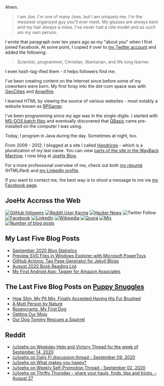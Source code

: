 Ahem.

> I am Joe. I'm one of many Joes, but I am uniquely me. I'm the messiest organized guy you'll ever meet. My glasses are always bent and my hair always a mess. I've never had a role model and as such am my own person.

I wrote that paragraph over ten years ago as my "about you" when I first joined Facebook. At some point, I copied it over to [my Twitter account](https://twitter.com/JoeHxBlog) and added the following:

> Scientist, programmer, Christian, libertarian, and life long learner.

I even hash-tag-ified them - it helps followers find me.

I've been creating content on the Internet since before some of my coworkers were born. My first foray into the dot-com space was with [GeoCities](https://en.wikipedia.org/wiki/Yahoo!_GeoCities) and [Angelfire](https://en.wikipedia.org/wiki/Angelfire).

I learned HTML by viewing the source of various websites - most notably a website known as [RPGamer](https://rpgamer.com/).

I've been programming since my age was in the single-digits. I started with [MS-DOS batch files](https://en.wikipedia.org/wiki/Batch_file) and eventually discovered that [QBasic](https://en.wikipedia.org/wiki/QBasic) came pre-installed on the computer I was using.

Today, I program in Java during the day. Sometimes at night, too.

From 2009 - 2012, I blogged at a site I called [Hendrices](https://www.facebook.com/Hendricescom/) - which is a pluralization of my last name. You can view [parts of the site in the WayBack Machine](https://web.archive.org/web/20090731115109/http://www.hendrices.com/). I now blog at [JoeHx Blog](https://www.joehxblog.com/).

For a more professional overview of me, check out both [my r&eacute;sum&eacute;](https://www.joehxblog.com/resume/) (HTMLified) and [my LinkedIn profile](https://www.linkedin.com/in/hendrix1984/).

If you want to contact me, the best way is to shoot a message to me via [my Facebook page](https://www.facebook.com/JoeHxBlog/).

## JoeHx Accross the Web

[![GitHub followers](https://img.shields.io/github/followers/hendrixjoseph?label=GitHub&style=for-the-badge&logo=github)](https://github.com/hendrixjoseph)
[![Reddit User Karma](https://img.shields.io/reddit/user-karma/combined/joehx?label=Reddit&style=for-the-badge&logo=reddit)](https://www.reddit.com/user/joehx/)
[![Hacker News](https://img.shields.io/badge/dynamic/json?label=hacker+news&query=%24.karma&url=https%3A%2F%2Fhacker-news.firebaseio.com%2Fv0%2Fuser%2Fjoehx2.json&color=ff6600&style=for-the-badge&logo=y-combinator)](https://news.ycombinator.com/user?id=joehx2)
![Twitter Follow](https://img.shields.io/twitter/follow/JoeHxBlog?label=Twitter&style=for-the-badge&logo=twitter&color=1da1f2)
[![Facebook](https://img.shields.io/static/v1?label=FACEBOOK&message=143%20LIKES&color=3b5998&style=for-the-badge&logo=facebook)](https://www.facebook.com/JoeHxBlog)
[![LinkedIn](https://img.shields.io/static/v1?label=linkedin&message=176%20connections&color=2867b2&style=for-the-badge&logo=linkedin)](https://www.linkedin.com/in/hendrix1984)
[![Wikipedia](https://img.shields.io/badge/dynamic/xml?label=wikipedia&query=%2F%2F%2A%5B%40id%3D%22general-stats%22%5D%2Fdiv%2Fdiv%2Fdiv%5B1%5D%2Ftable%2Ftbody%2Ftr%5B11%5D%2Ftd%5B2%5D%2Fstrong&suffix=%20edits&url=https%3A%2F%2Fxtools.wmflabs.org%2Fec%2Fen.wikipedia.org%2FHendrixjoseph&style=for-the-badge&logo=wikipedia&color=9f9f9f)](https://en.wikipedia.org/wiki/User:Hendrixjoseph)
[![Quora](https://img.shields.io/static/v1?label=quora&message=96%20followers&color=b92b27&style=for-the-badge&logo=quora&logoColor=b92b27)](https://www.quora.com/profile/Joseph-Hendrix)
[![Mix](https://img.shields.io/badge/dynamic/xml?color=ff8126&label=mix&query=%2F%2F%2A%5B%40id%3D%22root%22%5D%2Fdiv%2Fdiv%2Fdiv%5B2%5D%2Fdiv%5B1%5D%2Fdiv%5B2%5D%2Fdiv%5B2%5D%2Fdiv%5B1%5D%2Fa%5B1%5D%2Fspan&suffix=%20followers&url=https%3A%2F%2Fmix.com%2Fjoehx&style=for-the-badge&logo=mix)](https://mix.com/joehx)
[![Number of blog posts](https://img.shields.io/endpoint?style=for-the-badge&url=https%3A%2F%2Fwww.joehxblog.com%2Fdata%2Fnumposts.json)](https://www.joehxblog.com/)

## My Last Five Blog Posts

<!-- JOEHXBLOG:START -->
- [September 2020 Blog Statistics](https://www.joehxblog.com/september-2020-blog-statistics/)
- [Preview SVG Files in Windows Explorer with Microsoft PowerToys](https://www.joehxblog.com/preview-svg-files-in-windows-explorer-with-microsoft-powertoys/)
- [GitHub Actions: Tag Page Generator for Jekyll Blogs](https://www.joehxblog.com/github-actions-tag-page-generator-for-jekyll-blogs/)
- [August 2020 Book Reading List](https://www.joehxblog.com/august-2020-book-reading-list/)
- [My First Android App: Tagger for Amazon Associates](https://www.joehxblog.com/my-first-android-app-tagger-for-amazon-associates/)
<!-- JOEHXBLOG:END -->

## The Last Five Blog Posts on [Puppy Snuggles](https://www.puppy-snuggles.com/)

<!-- PUPPY-SNUGGLES:START -->
- [How Slim, My Pit Mix, Finally Accepted Having His Fur Brushed](https://www.puppy-snuggles.com/blog/how-slim-my-pit-mix-finally-accepted-having-his-fur-brushed/)
- [A Mutt Person by Nature](https://www.puppy-snuggles.com/blog/a-mutt-person-by-nature/)
- [Rosencrantz, My First Dog](https://www.puppy-snuggles.com/blog/rosencrantz-my-first-dog/)
- [Getting Our Mojo](https://www.puppy-snuggles.com/blog/getting-our-mojo/)
- [Our Dog Tommy Rescues a Squirrel](https://www.puppy-snuggles.com/blog/our-dog-tommy-rescues-a-squirrel/)
<!-- PUPPY-SNUGGLES:END -->

## Reddit

<!-- REDDIT:START -->
- [/u/joehx on Weekday Help and Victory Thread for the week of September 14, 2020](https://www.reddit.com/r/personalfinance/comments/isitjv/weekday_help_and_victory_thread_for_the_week_of/g5gyqqa/)
- [/u/joehx on Daily FI discussion thread - September 09, 2020](https://www.reddit.com/r/financialindependence/comments/ipbvh4/daily_fi_discussion_thread_september_09_2020/g4jwppo/)
- [/u/joehx on What makes you happy?](https://www.reddit.com/r/AskReddit/comments/il5o29/what_makes_you_happy/g3qyazc/)
- [/u/joehx on Weekly Self-Promotion Thread - September 02, 2020](https://www.reddit.com/r/financialindependence/comments/il2rrm/weekly_selfpromotion_thread_september_02_2020/g3qwts0/)
- [/u/joehx on Thrifty Thursday - share your hauls, finds, tips and tricks. - August 27](https://www.reddit.com/r/Frugal/comments/ihk6rw/thrifty_thursday_share_your_hauls_finds_tips_and/g3qttvc/)
<!-- REDDIT:END -->
